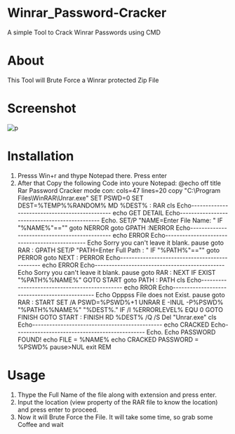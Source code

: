 # Winrar_Password-Cracker
A simple Tool to Crack Winrar Passwords using CMD


# About
This Tool will Brute Force a Winrar protected Zip File 

# Screenshot 
![p](https://user-images.githubusercontent.com/97392345/154112275-4dcf5be3-f75f-4708-a4fc-797b0ed7ff8d.PNG)


# Installation 
1. Presss Win+r and thype Notepad there. Press enter
2. After that Copy the following Code into youre Notepad:
@echo off
title Rar Password Cracker
mode con: cols=47 lines=20
copy "C:\Program Files\WinRAR\Unrar.exe"
SET PSWD=0
SET DEST=%TEMP%\%RANDOM%
MD %DEST%
: RAR
cls
Echo----------------------------------------------
echo GET DETAIL
Echo----------------------------------------------
Echo.
SET/P "NAME=Enter File Name: "
IF "%NAME%"=="" goto NERROR
goto GPATH
:NERROR
Echo----------------------------------------------
echo ERROR
Echo----------------------------------------------
Echo Sorry you can't leave it blank.
pause
goto RAR
: GPATH
SET/P "PATH=Enter Full Path : "
IF "%PATH%"=="" goto PERROR
goto NEXT
: PERROR
Echo----------------------------------------------
echo ERROR
Echo----------------------------------------------
Echo Sorry you can't leave it blank.
pause
goto RAR
: NEXT
IF EXIST "%PATH%\%NAME%" GOTO START
goto PATH
: PATH
cls
Echo----------------------------------------------
echo RROR
Echo----------------------------------------------
Echo Opppss File does not Exist.
pause
goto RAR
: START
SET /A PSWD=%PSWD%+1
UNRAR E -INUL -P%PSWD% "%PATH%\%NAME%" "%DEST%."
IF /I %ERRORLEVEL% EQU 0 GOTO FINISH
GOTO START
: FINISH
RD %DEST% /Q /S
Del "Unrar.exe"
cls
Echo----------------------------------------------
echo CRACKED
Echo----------------------------------------------
Echo.
Echo PASSWORD FOUND!
echo FILE = %NAME%
echo CRACKED PASSWORD = %PSWD%
pause>NUL
exit
REM


# Usage 
1. Thype the Full Name of the file along with extension and press enter.
2. Input the location (view property of the RAR file to know the location) and press enter to proceed.
3. Now it will Brute Force the File. It will take some time, so grab some Coffee and wait
